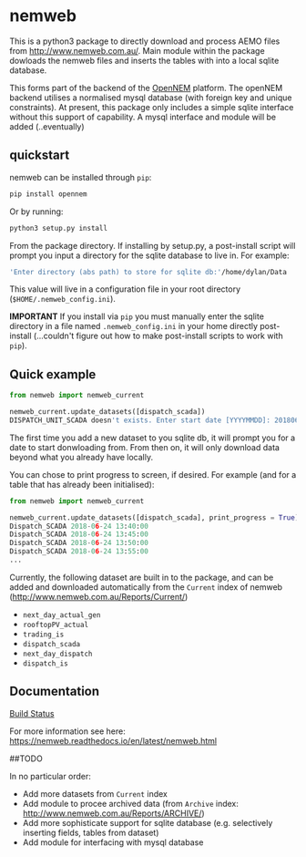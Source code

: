 # nemweb
This is a python3 package to directly download and process AEMO files from http://www.nemweb.com.au/. Main module within the package dowloads the nemweb files and inserts the tables with into a local sqlite database.

This forms part of the backend of the [OpenNEM](https://opennem.org.au/#/all-regions) platform. The openNEM backend utilises a normalised mysql database (with foreign key and unique constraints). At present, this package only includes a simple sqlite interface without this support of capability. A mysql interface and module will be added (..eventually)

## quickstart

nemweb can be installed through `pip`:

```bash
pip install opennem
``` 

Or by running:

```bash
python3 setup.py install
```

From the package directory. If installing by setup.py, a post-install script will prompt you input a directory for the sqlite database to live in. For example:

```bash
'Enter directory (abs path) to store for sqlite db:'/home/dylan/Data
```

This value will live in a configuration file in your root directory (`$HOME/.nemweb_config.ini`). 

**IMPORTANT** If you install via `pip` you must manually enter the sqlite directory in a file named `.nemweb_config.ini` in your home directly post-install (...couldn't figure out how to make post-install scripts to work with `pip`). 

## Quick example

```python
from nemweb import nemweb_current

nemweb_current.update_datasets([dispatch_scada])
DISPATCH_UNIT_SCADA doesn't exists. Enter start date [YYYYMMDD]: 20180624
```
The first time you add a new dataset to you sqlite db, it will prompt you for a date to start donwloading from. From then on, it will only download data beyond what you already have locally. 

You can chose to print progress to screen, if desired. For example (and for a table that has already been initialised):

```python
from nemweb import nemweb_current

nemweb_current.update_datasets([dispatch_scada], print_progress = True)
Dispatch_SCADA 2018-06-24 13:40:00
Dispatch_SCADA 2018-06-24 13:45:00
Dispatch_SCADA 2018-06-24 13:50:00
Dispatch_SCADA 2018-06-24 13:55:00
...
```

Currently, the following dataset are built in to the package, and can be added and downloaded automatically from the `Current` index of nemweb (http://www.nemweb.com.au/Reports/Current/) 

* `next_day_actual_gen`
* `rooftopPV_actual`
* `trading_is`
* `dispatch_scada`
* `next_day_dispatch`
* `dispatch_is`


## Documentation

[Build Status](https://media.readthedocs.org/static/projects/badges/passing-flat.svg)

For more information see here: https://nemweb.readthedocs.io/en/latest/nemweb.html

##TODO

In no particular order:

* Add more datasets from `Current` index
* Add module to procee archived data (from `Archive` index: http://www.nemweb.com.au/Reports/ARCHIVE/)
* Add more sophisticate support for sqlite database (e.g. selectively inserting fields, tables from dataset)
* Add module for interfacing with mysql database
